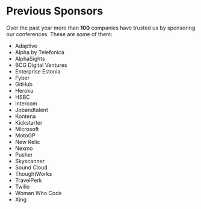 # Previous Sponsors

Over the past year more than **100** companies have trusted us by sponsoring our conferences. These are some of them:

* Adaptive
* Alpha by Telefonica
* AlphaSights
* BCG Digital Ventures
* Enterprise Estonia
* Fyber
* GitHub
* Heroku
* HSBC
* Intercom
* Jobandtalent
* Kontena
* Kickstarter
* Microsoft
* MotoGP
* New Relic
* Nexmo
* Pusher
* Skyscanner
* Sound Cloud
* ThoughtWorks
* TravelPerk
* Twilio
* Woman Who Code
* Xing
